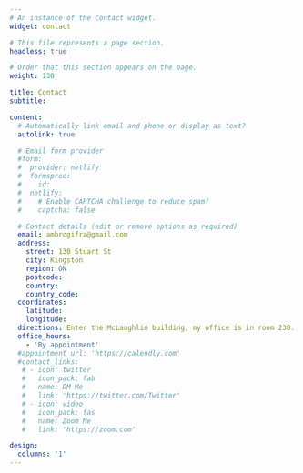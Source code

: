 ```yaml
---
# An instance of the Contact widget.
widget: contact

# This file represents a page section.
headless: true

# Order that this section appears on the page.
weight: 130

title: Contact
subtitle:

content:
  # Automatically link email and phone or display as text?
  autolink: true

  # Email form provider
  #form:
  #  provider: netlify
  #  formspree:
  #    id:
  #  netlify:
  #    # Enable CAPTCHA challenge to reduce spam?
  #    captcha: false

  # Contact details (edit or remove options as required)
  email: ambrogifra@gmail.com
  address:
    street: 130 Stuart St
    city: Kingston
    region: ON
    postcode:
    country:
    country_code:
  coordinates:
    latitude:
    longitude:
  directions: Enter the McLaughlin building, my office is in room 230.
  office_hours:
    - 'By appointment'
  #appointment_url: 'https://calendly.com'
  #contact_links:
   # - icon: twitter
   #   icon_pack: fab
   #   name: DM Me
   #   link: 'https://twitter.com/Twitter'
   # - icon: video
   #   icon_pack: fas
   #   name: Zoom Me
   #   link: 'https://zoom.com'

design:
  columns: '1'
---
```

